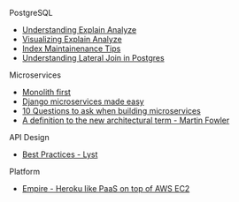 PostgreSQL

- [Understanding Explain Analyze](https://www.depesz.com/tag/explain/)
- [Visualizing Explain Analyze](https://explain.depesz.com/)
- [Index Maintainenance Tips](https://wiki.postgresql.org/wiki/Index_Maintenance)
- [Understanding Lateral Join in Postgres](http://blog.heapanalytics.com/postgresqls-powerful-new-join-type-lateral/)


Microservices
- [Monolith first](http://martinfowler.com/bliki/MonolithFirst.html)
- [Django microservices made easy](https://opbeat.com/community/posts/django-microservices-made-easy-by-paul-hallett/)
- [10 Questions to ask when building microservices](https://www.datawire.io/creating-a-microservice-answer-these-10-questions-first/)
- [A definition to the new architectural term - Martin Fowler](http://martinfowler.com/articles/microservices.html)

API Design
- [Best Practices - Lyst](https://github.com/lyst/MakingLyst/tree/master/api-best-practices#common-pitfalls)

Platform
- [Empire - Heroku like PaaS on top of AWS EC2](https://github.com/remind101/empire)
 
